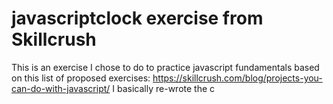 # javascriptclock exercise from Skillcrush

This is an exercise I chose to do to practice javascript fundamentals based on this list of proposed exercises: https://skillcrush.com/blog/projects-you-can-do-with-javascript/
I basically re-wrote the c
